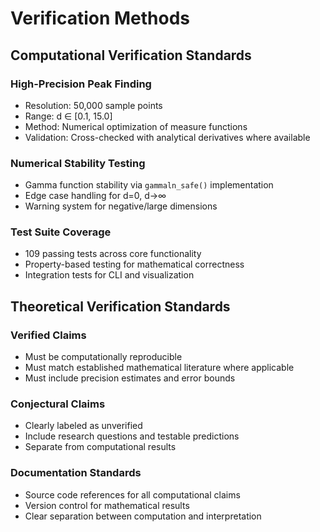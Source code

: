 # Verification Methods

## Computational Verification Standards

### High-Precision Peak Finding
- Resolution: 50,000 sample points
- Range: d ∈ [0.1, 15.0]
- Method: Numerical optimization of measure functions
- Validation: Cross-checked with analytical derivatives where available

### Numerical Stability Testing
- Gamma function stability via `gammaln_safe()` implementation
- Edge case handling for d=0, d→∞
- Warning system for negative/large dimensions

### Test Suite Coverage
- 109 passing tests across core functionality
- Property-based testing for mathematical correctness
- Integration tests for CLI and visualization

## Theoretical Verification Standards

### Verified Claims
- Must be computationally reproducible
- Must match established mathematical literature where applicable
- Must include precision estimates and error bounds

### Conjectural Claims
- Clearly labeled as unverified
- Include research questions and testable predictions
- Separate from computational results

### Documentation Standards
- Source code references for all computational claims
- Version control for mathematical results
- Clear separation between computation and interpretation